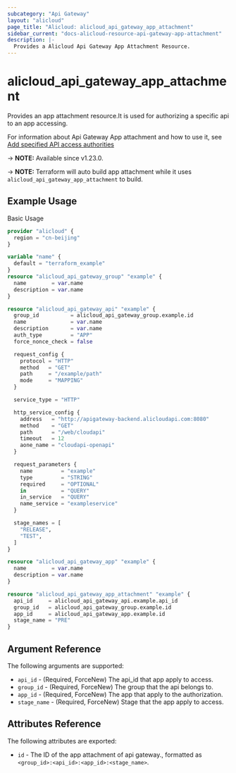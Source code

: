 ```yaml
---
subcategory: "Api Gateway"
layout: "alicloud"
page_title: "Alicloud: alicloud_api_gateway_app_attachment"
sidebar_current: "docs-alicloud-resource-api-gateway-app-attachment"
description: |-
  Provides a Alicloud Api Gateway App Attachment Resource.
---
```


# alicloud_api_gateway_app_attachment

Provides an app attachment resource.It is used for authorizing a specific api to an app accessing. 

For information about Api Gateway App attachment and how to use it, see [Add specified API access authorities](https://www.alibabacloud.com/help/en/api-gateway/latest/api-cloudapi-2016-07-14-setappsauthorities)

-> **NOTE:** Available since v1.23.0.

-> **NOTE:** Terraform will auto build app attachment while it uses `alicloud_api_gateway_app_attachment` to build.

## Example Usage

Basic Usage

```terraform
provider "alicloud" {
  region = "cn-beijing"
}

variable "name" {
  default = "terraform_example"
}
resource "alicloud_api_gateway_group" "example" {
  name        = var.name
  description = var.name
}

resource "alicloud_api_gateway_api" "example" {
  group_id          = alicloud_api_gateway_group.example.id
  name              = var.name
  description       = var.name
  auth_type         = "APP"
  force_nonce_check = false

  request_config {
    protocol = "HTTP"
    method   = "GET"
    path     = "/example/path"
    mode     = "MAPPING"
  }

  service_type = "HTTP"

  http_service_config {
    address   = "http://apigateway-backend.alicloudapi.com:8080"
    method    = "GET"
    path      = "/web/cloudapi"
    timeout   = 12
    aone_name = "cloudapi-openapi"
  }

  request_parameters {
    name         = "example"
    type         = "STRING"
    required     = "OPTIONAL"
    in           = "QUERY"
    in_service   = "QUERY"
    name_service = "exampleservice"
  }

  stage_names = [
    "RELEASE",
    "TEST",
  ]
}

resource "alicloud_api_gateway_app" "example" {
  name        = var.name
  description = var.name
}

resource "alicloud_api_gateway_app_attachment" "example" {
  api_id     = alicloud_api_gateway_api.example.api_id
  group_id   = alicloud_api_gateway_group.example.id
  app_id     = alicloud_api_gateway_app.example.id
  stage_name = "PRE"
}
```

## Argument Reference

The following arguments are supported:

* `api_id` - (Required, ForceNew) The api_id that app apply to access.
* `group_id` - (Required, ForceNew) The group that the api belongs to.
* `app_id` - (Required, ForceNew) The app that apply to the authorization.
* `stage_name` - (Required, ForceNew) Stage that the app apply to access.

## Attributes Reference

The following attributes are exported:

* `id` - The ID of the app attachment of api gateway., formatted as `<group_id>:<api_id>:<app_id>:<stage_name>`.
